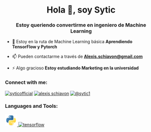 <h1 align="center">Hola 👋, soy Sytic</h1>
<h3 align="center">Estoy queriendo convertirme en ingeniero de Machine Learning</h3>

- 🌱 Estoy en la ruta de Machine Learning básica **Aprendiendo TensorFlow y Pytorch**

- 📫 Pueden contactarme a través de **Alexis.schiavon@gmail.com**

- ⚡ Algo gracioso **Estoy estudiando Marketing en la universidad**

<h3 align="left">Connect with me:</h3>
<p align="left">
<a href="https://twitter.com/syticofficial" target="blank"><img align="center" src="https://raw.githubusercontent.com/rahuldkjain/github-profile-readme-generator/master/src/images/icons/Social/twitter.svg" alt="syticofficial" height="30" width="40" /></a>
<a href="https://linkedin.com/in/alexis schiavon" target="blank"><img align="center" src="https://raw.githubusercontent.com/rahuldkjain/github-profile-readme-generator/master/src/images/icons/Social/linked-in-alt.svg" alt="alexis schiavon" height="30" width="40" /></a>
<a href="https://www.youtube.com/c/@sytic1" target="blank"><img align="center" src="https://raw.githubusercontent.com/rahuldkjain/github-profile-readme-generator/master/src/images/icons/Social/youtube.svg" alt="@sytic1" height="30" width="40" /></a>
</p>

<h3 align="left">Languages and Tools:</h3>
<p align="left"> <a href="https://www.python.org" target="_blank" rel="noreferrer"> <img src="https://raw.githubusercontent.com/devicons/devicon/master/icons/python/python-original.svg" alt="python" width="40" height="40"/> </a> <a href="https://pytorch.org/" target="_blank" rel="noreferrer"> <img src="https://www.vectorlogo.zone/logos/tensorflow/tensorflow-icon.svg" alt="tensorflow" width="40" height="40"/> </a> </p>
